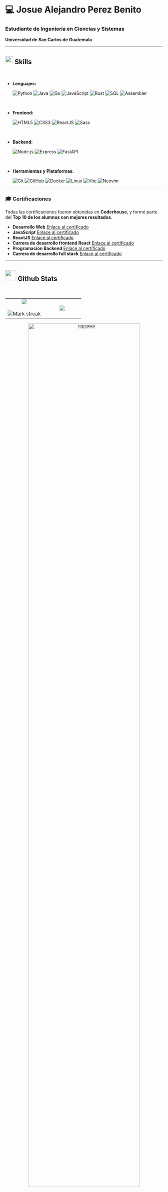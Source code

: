 # 💻 Josue Alejandro Perez Benito

### Estudiante de Ingeniería en Ciencias y Sistemas  
**Universidad de San Carlos de Guatemala**

---

## <img src="https://media2.giphy.com/media/QssGEmpkyEOhBCb7e1/giphy.gif?cid=ecf05e47a0n3gi1bfqntqmob8g9aid1oyj2wr3ds3mg700bl&rid=giphy.gif" width ="25"><b> Skills</b>
<br>

<p align="center">

- **Lenguajes:**

    ![Python](https://img.shields.io/badge/Python%20-%2314354C.svg?style=for-the-badge&logo=python&logoColor=white)
    ![Java](https://img.shields.io/badge/Java-%23ED8B00.svg?style=for-the-badge&logo=java&logoColor=white)
    ![Go](https://img.shields.io/badge/Go-%2300ADD8.svg?style=for-the-badge&logo=go&logoColor=white)
    ![JavaScript](https://img.shields.io/badge/JavaScript%20-%23F7DF1E.svg?style=for-the-badge&logo=javascript&logoColor=black)
    ![Rust](https://img.shields.io/badge/Rust-%23000000.svg?style=for-the-badge&logo=rust&logoColor=white)
    ![SQL](https://img.shields.io/badge/SQL-%23448FFF.svg?style=for-the-badge&logo=sql&logoColor=white)
    ![Assembler](https://img.shields.io/badge/Assembler-%23314937.svg?style=for-the-badge&logo=asm&logoColor=white)

<br>

- **Frontend:**

   ![HTML5](https://img.shields.io/badge/HTML5%20-%23E34F26.svg?style=for-the-badge&logo=html5&logoColor=white)
   ![CSS3](https://img.shields.io/badge/CSS%20-%231572B6.svg?style=for-the-badge&logo=css3&logoColor=white)
   ![ReactJS](https://img.shields.io/badge/ReactJS-%2361DAFB.svg?style=for-the-badge&logo=react&logoColor=white)
   ![Sass](https://img.shields.io/badge/Sass-%23CC6699.svg?style=for-the-badge&logo=sass&logoColor=white)

<br>

- **Backend:**

    ![Node.js](https://img.shields.io/badge/Node.js-%23339933.svg?style=for-the-badge&logo=node.js&logoColor=white)
    ![Express](https://img.shields.io/badge/Express.js-%23000000.svg?style=for-the-badge&logo=express&logoColor=white)
    ![FastAPI](https://img.shields.io/badge/FastAPI-%2300BFFF.svg?style=for-the-badge&logo=fastapi&logoColor=white)

<br>

- **Herramientas y Plataformas:**

    ![Git](https://img.shields.io/badge/git-%23F05033.svg?style=for-the-badge&logo=git&logoColor=white)
    ![GitHub](https://img.shields.io/badge/github-%23121011.svg?style=for-the-badge&logo=github&logoColor=white)
    ![Docker](https://img.shields.io/badge/Docker-%232496ED.svg?style=for-the-badge&logo=docker&logoColor=white)
    ![Linux](https://img.shields.io/badge/Linux-FCC624?style=for-the-badge&logo=linux&logoColor=black)
    ![Vite](https://img.shields.io/badge/Vite-%23646CFF.svg?style=for-the-badge&logo=vite&logoColor=white)
    ![Neovim](https://img.shields.io/badge/Neovim-%2357A143.svg?style=for-the-badge&logo=neovim&logoColor=white)

</p>

---

### 🎓 Certificaciones
Todas las certificaciones fueron obtenidas en **Coderhouse**, y formé parte del **Top 10 de los alumnos con mejores resultados**.

- **Desarrollo Web** [Enlace al certificado](https://www.coderhouse.com/latam/certificados/634e8b966ba61f000e5a4dde?lang=es)
- **JavaScript** [Enlace al certificado](https://www.coderhouse.com/latam/certificados/63acbb10d6cd5f000e8a9949?lang=es)
- **ReactJS** [Enlace al certificado](https://www.coderhouse.com/latam/certificados/63f94f49ddb983000e1b6335?lang=es)
- **Carrera de desarrollo frontend React** [Enlace al certificado](https://www.coderhouse.com/latam/certificados/63f94f49ddb983000e1b6338?lang=es)
- **Programación Backend** [Enlace al certificado](https://www.coderhouse.com/latam/certificados/64e3b204a1991e3ce1e3db02?lang=es)
- **Carrera de desarrollo full stack** [Enlace al certificado](https://www.coderhouse.com/latam/certificados/64e3b204a1991eea8ce3db04?lang=es)

---

## <img src="https://media.giphy.com/media/iY8CRBdQXODJSCERIr/giphy.gif" width="35"><b> Github Stats </b>
<br>

<div align="center">
<!--- stats & Trophy (start) -->
<p align="center">
  <!--- stats (start) -->
<table align="center">
<tr border="none">
<td width="50%" align="center">
  
  <img  align="center"  src="https://github-readme-stats.vercel.app/api?username=AlejandroIngenieria&theme=dark&show_icons=true&count_private=true" />
  <br></br>
  <img  title="🔥 Get streak stats for your profile at git.io/streak-stats" alt="Mark streak" src="https://github-readme-streak-stats.herokuapp.com/?user=AlejandroIngenieria&theme=dark&hide_border=false" /> 
</td>

<td width="50%" align="center">

  <img  align="center"  src="https://github-readme-stats.anuraghazra1.vercel.app/api/top-langs/?username=AlejandroIngenieria&theme=dark&hide_border=false&no-bg=true&no-frame=true&langs_count=10"/>
  
  </td>
</tr>
</table>
<!--- stats (end) -->

<!--- trophy (start) -->
<div align=center>
  <a href="https://github.com/ryo-ma/github-profile-trophy" title="Go to Source">
      <img align="center" width=84% src="https://github-profile-trophy.vercel.app/?username=AlejandroIngenieria&theme=radical&row=1&column=7&margin-h=15&margin-w=5&no-bg=true" alt="TROPHY" />
    </a>
</div>
<!--- trophy (end) -->


</p>        
<!--- stats (end) --></div>

---

### 📫 Contacto
Puedes encontrarme en:
- [LinkedIn](#)
- [Correo Electrónico](2995019300101@ingenieria.usac.edu.gt)

---

### 🌱 Actualmente aprendiendo
Rust, Kubernetes, sistemas distribuidos.

<br>
